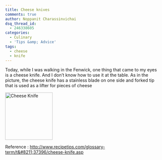 ```yaml
---
title: Cheese knives
comments: true
author: Noppanit Charassinvichai
dsq_thread_id:
  - 246338605
categories:
  - Culinary
  - 'Tips &amp; Advice'
tags:
  - cheese
  - knife
---
```

Today, while I was walking in the Fenwick, one thing that came to my eyes is a cheese knife. And I don&#8217;t know how to use it at the table. As in the picture, the cheese knife has a stainless blade on one side and forked tip that is used as a lifter for pieces of cheese

<img src="http://www.kitchenniche.ca/images/imagecache/universal%20cheese%20knife%20swissmar%201%2010505.jpg" alt="Cheese Knife" height="153" width="153" />

Reference : [http://www.recipetips.com/glossary-term/t&#8211;37396/cheese-knife.asp ][1]

 [1]: http://www.recipetips.com/glossary-term/t--37396/cheese-knife.asp
